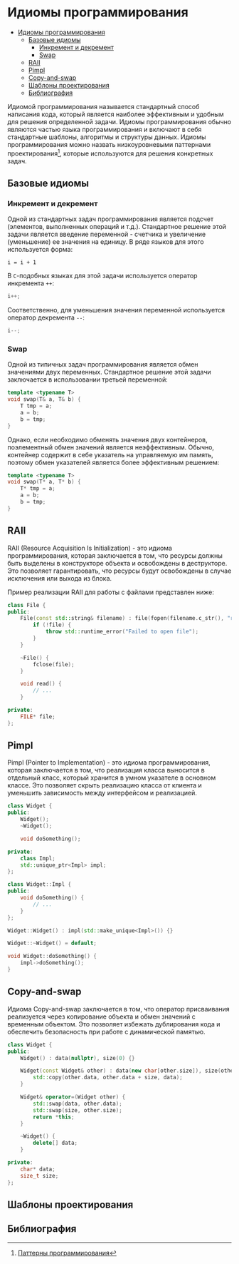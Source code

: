 # Идиомы программирования

- [Идиомы программирования](#идиомы-программирования)
  - [Базовые идиомы](#базовые-идиомы)
    - [Инкремент и декремент](#инкремент-и-декремент)
    - [Swap](#swap)
  - [RAII](#raii)
  - [Pimpl](#pimpl)
  - [Copy-and-swap](#copy-and-swap)
  - [Шаблоны проектирования](#шаблоны-проектирования)
  - [Библиография](#библиография)

Идиомой программирования называется стандартный способ написания кода, который является наиболее эффективным и удобным для решения определенной задачи. Идиомы программирования обычно являются частью языка программирования и включают в себя стандартные шаблоны, алгоритмы и структуры данных. Идиомы программирования можно назвать низкоуровневыми паттернами проектирования[^1], которые используются для решения конкретных задач.

## Базовые идиомы

### Инкремент и декремент

Одной из стандартных задач программирования является подсчет (элементов, выполненных операций и т.д.). Стандартное решение этой задачи является введение переменной - счетчика и увеличение (уменьшение) ее значения на единицу. В ряде языков для этого используется форма:

```basic
i = i + 1
```

В `C`-подобных языках для этой задачи используется оператор инкремента `++`:

```cpp
i++;
```

Соответственно, для уменьшения значения переменной используется оператор декремента `--`:

```cpp
i--;
```

### Swap

Одной из типичных задач программирования является обмен значениями двух переменных. Стандартное решение этой задачи заключается в использовании третьей переменной:

```cpp
template <typename T>
void swap(T& a, T& b) {
    T tmp = a;
    a = b;
    b = tmp;
}
```

Однако, если необходимо обменять значения двух контейнеров, поэлементный обмен значений является неэффективным. Обычно, контейнер содержит в себе указатель на управляемую им память, поэтому обмен указателей является более эффективным решением:

```cpp
template <typename T>
void swap(T* a, T* b) {
    T* tmp = a;
    a = b;
    b = tmp;
}
```

## RAII

RAII (Resource Acquisition Is Initialization) - это идиома программирования, которая заключается в том, что ресурсы должны быть выделены в конструкторе объекта и освобождены в деструкторе. Это позволяет гарантировать, что ресурсы будут освобождены в случае исключения или выхода из блока.

Пример реализации RAII для работы с файлами представлен ниже:

```cpp
class File {
public:
    File(const std::string& filename) : file(fopen(filename.c_str(), "r")) {
        if (!file) {
            throw std::runtime_error("Failed to open file");
        }
    }

    ~File() {
        fclose(file);
    }

    void read() {
        // ...
    }

private:
    FILE* file;
};
```

## Pimpl

Pimpl (Pointer to Implementation) - это идиома программирования, которая заключается в том, что реализация класса выносится в отдельный класс, который хранится в умном указателе в основном классе. Это позволяет скрыть реализацию класса от клиента и уменьшить зависимость между интерфейсом и реализацией.

```cpp
class Widget {
public:
    Widget();
    ~Widget();

    void doSomething();

private:
    class Impl;
    std::unique_ptr<Impl> impl;
};

class Widget::Impl {
public:
    void doSomething() {
        // ...
    }
};

Widget::Widget() : impl(std::make_unique<Impl>()) {}

Widget::~Widget() = default;

void Widget::doSomething() {
    impl->doSomething();
}
```

## Copy-and-swap

Идиома Copy-and-swap заключается в том, что оператор присваивания реализуется через копирование объекта и обмен значений с временным объектом. Это позволяет избежать дублирования кода и обеспечить безопасность при работе с динамической памятью.

```cpp
class Widget {
public:
    Widget() : data(nullptr), size(0) {}

    Widget(const Widget& other) : data(new char[other.size]), size(other.size) {
        std::copy(other.data, other.data + size, data);
    }

    Widget& operator=(Widget other) {
        std::swap(data, other.data);
        std::swap(size, other.size);
        return *this;
    }

    ~Widget() {
        delete[] data;
    }

private:
    char* data;
    size_t size;
};
```

## Шаблоны проектирования



## Библиография

[^1]: [Паттерны программирования](https://ru.wikipedia.org/wiki/Шаблон_проектирования)
